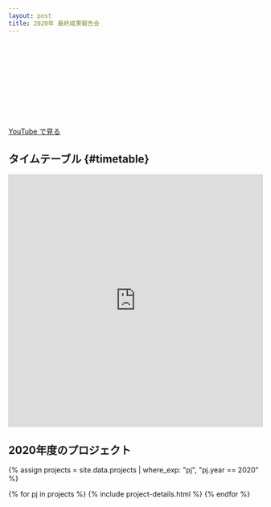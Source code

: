 ```yaml
---
layout: post
title: 2020年 最終成果報告会
---
```


<br>

<div class='youtube'>
  <iframe frameborder="0" class="lazyload" allowfullscreen="" data-src="//www.youtube.com/embed/GuanTTXfF7I?start=123"></iframe>
</div>

<div style='display: flex; flex-wrap: wrap'>
  <a href="https://www.youtube.com/watch?v=GuanTTXfF7I&t=123s" class="button">YouTube で見る</a>
  
  <!--
  <a href="https://twitter.com/hashtag/%E6%9C%AA%E8%B8%8F%E3%82%B8%E3%83%A5%E3%83%8B%E3%82%A2" class="button" target="_blank" rel='noopener'>Twitterハッシュタグ<br>『#未踏ジュニア』を見る</a>

  <a href="https://twitter.com/intent/tweet?hashtags=%E6%9C%AA%E8%B8%8F%E3%82%B8%E3%83%A5%E3%83%8B%E3%82%A2&&url=https://jr.mitou.org/final&lang=jp&related=mitoujr" class="button" target="_blank" rel='noopener'>『#未踏ジュニア』で<br>ツイートする</a>
  -->
</div>


## タイムテーブル {#timetable}

<iframe class="airtable-embed" src="https://airtable.com/embed/shra9Q7wywdIuiOwB?backgroundColor=gray&blocks=hide" frameborder="0" onmousewheel="" width="100%" height="500" style="background: transparent; border: 1px solid #ccc;"></iframe>

<div id='projects'></div>

## 2020年度のプロジェクト

{% assign projects = site.data.projects | where_exp: "pj", "pj.year == 2020" %}
<div class="projects flex">
  {% for pj in projects %}
    {% include project-details.html %}
  {% endfor %}
</div>
